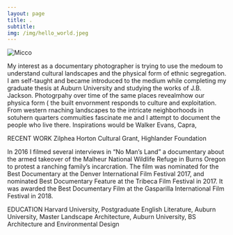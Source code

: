 ```yaml
---
layout: page
title: .
subtitle: 
img: /img/hello_world.jpeg
---
```


<img src="https://jonbcarroll.s3.us-east-2.amazonaws.com/witness.jpg" alt="Micco">

<br  />
<p>
<p> My interest as a documentary photographer is trying to use the medoum to understand cultural landscapes and the physical form of ethnic segregation. I am self-taught and became introduced to the medium while completing my graduate thesis at Auburn University and studying the works of J.B. Jackson. Photogrpahy over time of the same places revealmhow our physica form ( the built envornment responds to culture and exploitation.
   From western rnaching landscapes to the intricate neighborhoods in sotuhern quarters commuities fascinate me and I attempt to document the people who live there.
   Inspirations would be Walker Evans, Capra,  
<p> 
RECENT WORK
Zilphea Horton Cultural Grant, Highlander Foundation
<p>
In 2016 I filmed several interviews in  “No Man’s Land” a documentary about the armed takeover of the Malheur National Wildlife Refuge in Burns Oregon to protest a ranching family’s incarcration. The film was nominated for the Best Documentary at the Denver International Film Festival 2017, and nominated Best Documentary Feature at the Tribeca Film Festival in 2017. It was awarded the Best Documentary Film at the Gasparilla International Film Festival in 2018.

EDUCATION 
Harvard University, Postgraduate English Literature, Auburn University, Master Landscape Architecture, Auburn University, BS Architecture and Environmental Design




   



